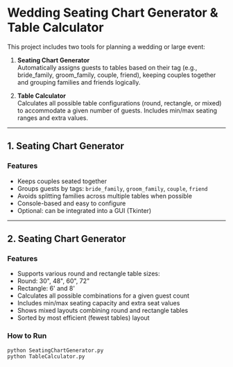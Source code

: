 # Wedding Seating Chart Generator & Table Calculator

This project includes two tools for planning a wedding or large event:

1. **Seating Chart Generator**  
   Automatically assigns guests to tables based on their tag (e.g., bride_family, groom_family, couple, friend), keeping couples together and grouping families and friends logically.

2. **Table Calculator**  
   Calculates all possible table configurations (round, rectangle, or mixed) to accommodate a given number of guests. Includes min/max seating ranges and extra values.

---

## 1. Seating Chart Generator

### Features
- Keeps couples seated together
- Groups guests by tags: `bride_family`, `groom_family`, `couple`, `friend`
- Avoids splitting families across multiple tables when possible
- Console-based and easy to configure
- Optional: can be integrated into a GUI (Tkinter)

---

## 2. Seating Chart Generator

### Features
- Supports various round and rectangle table sizes:
- Round: 30", 48", 60", 72"
- Rectangle: 6' and 8'
- Calculates all possible combinations for a given guest count
- Includes min/max seating capacity and extra seat values
- Shows mixed layouts combining round and rectangle tables
- Sorted by most efficient (fewest tables) layout

### How to Run

```bash
python SeatingChartGenerator.py
python TableCalculator.py
